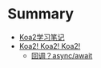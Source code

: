 # Summary

* [Koa2学习笔记](README.md)
* [Koa2! Koa2! Koa2!](chapter1.md)
  * [回调？async/await](chapter1/hui-diao-ff1f-async-await.md)

